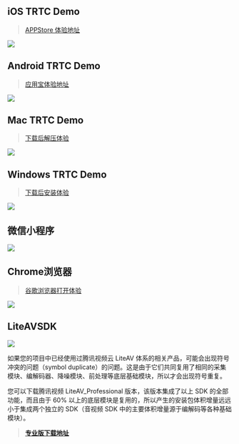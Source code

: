 ## iOS TRTC Demo
> [APPStore 体验地址](https://itunes.apple.com/cn/app/id1400663224?mt=8)

![](https://main.qcloudimg.com/raw/fa84e7c632b74483e9dc91dc04a8255e.jpg)

## Android TRTC Demo
> [应用宝体验地址](https://android.myapp.com/myapp/detail.htm?apkName=com.tencent.trtc&ADTAG=mobile)

![](https://main.qcloudimg.com/raw/41cbcff8ec2a64b6e76c2573abbb8acf.jpg)

## Mac TRTC Demo
> [下载后解压体验](http://trtc-1252463788.cosgz.myqcloud.com/TXLiteAVSDK_Mac_Demo.tar.bz2)

![](https://main.qcloudimg.com/raw/8d146afb3b2dd07d5b5f1ca4432a9411.jpg)

## Windows TRTC Demo
> [下载后安装体验](http://trtc-1252463788.cosgz.myqcloud.com/TXLiteAVSDK_Win_Demo.exe)

![](https://main.qcloudimg.com/raw/00ec3ebc86902044c51a5487c18dcd0c.jpg)

## 微信小程序

![](https://main.qcloudimg.com/raw/81662cce932b2500addac28baf6a83b3.jpg)

## Chrome浏览器

> [谷歌浏览器打开体验](https://sxb.qcloud.com/miniApp/?from=qcloud.com)

![](https://main.qcloudimg.com/raw/56e2bbc928a11bac85e5b78ac171b3bc.jpg)

## LiteAVSDK

![](https://main.qcloudimg.com/raw/1332cdccd195ef61848e0b588fd12c5c.jpg)

如果您的项目中已经使用过腾讯视频云 LiteAV 体系的相关产品，可能会出现符号冲突的问题（symbol duplicate）的问题。这是由于它们共同复用了相同的采集模块、编解码器、降噪模块、前处理等底层基础模块，所以才会出现符号重复。

您可以下载腾讯视频 LiteAV_Professional 版本，该版本集成了以上 SDK 的全部功能，而且由于 60% 以上的底层模块是复用的，所以产生的安装包体积增量远远小于集成两个独立的 SDK（音视频 SDK 中的主要体积增量源于编解码等各种基础模块）。

> [**专业版下载地址**](https://github.com/tencentyun/TRTCSDK/blob/master/SDK%E4%B8%93%E4%B8%9A%E7%89%88.md)
